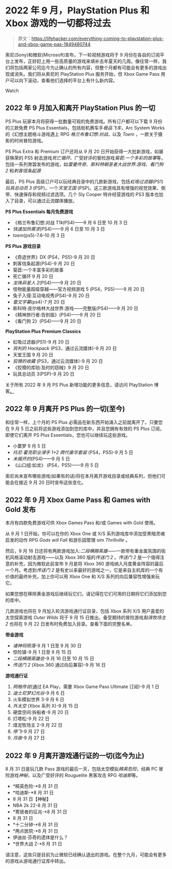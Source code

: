 # 2022 年 9 月，PlayStation Plus 和 Xbox 游戏的一切都将过去

> 原文：<https://lifehacker.com/everything-coming-to-playstation-plus-and-xbox-game-pas-1849480744>

索尼(Sony)和微软(Microsoft)宣布，下一轮视频游戏将于 9 月份在各自的订阅平台上发布，正好赶上用一些高质量的游戏来填补去年夏天的几周。像往常一样，我们将包括两家公司迄今为止确认的所有内容，但整个月都有可能会有更多的游戏出现或消失。我们将从索尼的 PlayStation Plus 服务开始，但 Xbox Game Pass 用户可以向下滚动，查看他们选择的平台上有什么新内容。

Watch

## 2022 年 9 月加入和离开 PlayStation Plus 的一切

PS Plus 玩家本月将获得一批数量可观的免费游戏。所有订户都可以下载 9 月份的三款免费 PS Plus Essentials，包括街机赛车手*极品飞车*，Arc System Works 的《幻想主题格斗游戏遇上 RPG *格兰布鲁幻想:对战*，以及 *Toem* ，一款关于摄影的时尚冒险游戏。

PS Plus Extra 和 Premium 订户还将从 9 月 20 日开始获得一大批新游戏，如屡获殊荣的 PS5 射击游戏*死亡循环*、广受好评的冒险游戏*菊苣:一个多彩的故事*等，包括一系列育碧发布的游戏，如*雷曼传奇*、*斯科特朝圣者大战世界:游戏*、*看门狗 2* 和*刺客信条起源*

最后，PS Plus 高级订户可以玩经典目录中的几款新游戏，包括*虹吸过滤器*(PS1)*玩具总动员 3* (PSP)，一个*天堂王国* (PSP)。这三款游戏具有增强的视觉效果、倒带、快速保存和视频过滤选项。几个 Sly Cooper 特许经营游戏的 PS3 版本也加入了目录，可以通过云流媒体播放。

**PS Plus Essentials 每月免费游戏**

*   《格兰布鲁幻想:对战 T1》(PS4)——9 月 6 日至 10 月 3 日
*   *快速加热需求*(PS4)——9 月 6 日至 10 月 3 日
*   *toem*(ps5)-7.6–10 月 3 日

**PS Plus 游戏目录**

*   《奇迹世界》DX (PS4，PS5)-9 月 20 日
*   刺客信条起源(PS4)-9 月 20 日
*   菊苣:一个丰富多彩的故事
*   死亡循环 9 月 20 日
*   *龙珠异星人 2*(PS4)——9 月 20 日
*   怪物能量超级穿越——官方视频游戏 5 (PS4，PS5)——9 月 20 日
*   兔子入侵:互动电视秀(PS4)-9 月 20 日
*   *雷文字幕*(ps4)-7 月 20 日
*   斯科特·皮尔格林大战世界:游戏——完整版(PS4)——9 月 20 日
*   《精神旅行者:告别版》(PS4)——9 月 20 日
*   《看门狗 2》(PS4)——9 月 20 日

**PlayStation Plus Premium Classics**

*   虹吸过滤器(PS1)-9 月 20 日
*   *宾利的 Hackpack* (PS3，通过云流媒体)-9 月 20 日
*   天堂王国 9 月 20 日
*   *狡猾的收藏* (PS3，通过云流媒体)-9 月 20 日
*   《狡猾的库珀:及时的窃贼》9 月 20 日
*   玩具总动员 3(PSP)-9 月 20 日

关于所有 2022 年 9 月 PS Plus 新增功能的更多信息，请访问 PlayStation 博客[。](https://blog.playstation.com/2022/08/31/playstation-plus-monthly-games-and-game-catalog-lineup-for-september-revealed/)

## 2022 年 9 月离开 PS Plus 的一切(至今)

和往常一样，上个月的 PS Plus 必需品在新东西开始涌入之前就离开了。只要您在 9 月 5 日之前将这些游戏添加到您的库中，并且您拥有有效的 PS Plus 订阅，即使它们离开 PS Plus Essentials，您也可以继续玩这些游戏。

*   小噩梦 9 月 5 日
*   *托尼·霍克职业滑手 1+2 跨代豪华套装* (PS4，PS5)-9 月 5 日
*   *未揭开的*(PS4)——9 月 5 日
*   《山口组:如龙》 (PS4，PS5)——9 月 5 日

索尼尚未宣布哪些游戏(如果有的话)将在本月离开游戏目录或经典系列，但他们可能会在接近 9 月 20 日时宣布这些变化。

## 2022 年 9 月 Xbox Game Pass 和 Games with Gold 发布

本月有四款免费游戏可供 Xbox Games Pass 和/或 Games with Gold 使用。

从 9 月 1 日开始，你可以在你的 Xbox One 或 X/S 系列游戏库中添加受黑暗灵魂启发的动作 RPG *Gods will Fall* 和游乐园管理 sim *Thrillville* 。

然后，9 月 16 日还将有两款游戏加入:*二段横踢英雄*——一款带有重金属氛围的街机风格滚动射击游戏——以及 Xbox 360 版的*传送门 2* 。*传送门 2* 是一个值得注意的补充，因为微软此前宣布 9 月是将 Xbox 360 游戏纳入月度黄金阵容的最后一个月。考虑到*传送门 2* 是有史以来最好的游戏之一，它是来自主机库的一个有价值的最终补充，加上你可以用 Xbox One 和 X/S 系列的向后兼容性增强来玩它。

如果您想在移除黄金游戏后继续玩它们，请记得在它们可用的日期将它们添加到您的库中。

几款游戏也将在 9 月加入轮流游戏通行证目录，包括 Xbox 系列 X/S 用户喜爱的太空探索游戏 *Outer Wilds* 将于 9 月 15 日推出。备受期待的冒险游戏*黏液牧场主 2* 也将在 9 月 22 日发布时免费加入目录。查看下面的完整名单。

**带金游戏**

*   *诸神将陨落*-9 月 1 日至 9 月 30 日
*   惊险镇-9 月 1 日至 9 月 15 日
*   *二段横踢英雄会*-9 月 16 日至 10 月 15 日
*   *传送门 2* (Xbox 360 通过向后兼容)-9 月 16 日

**游戏通行证**

1.  *网格传说*(通过 EA Play，需要 Xbox Game Pass Ultimate 订阅)-9 月 1 日
2.  *迪士尼梦幻光谷*-9 月 6 日
3.  火车模拟世界 3-9 月 6 日
4.  *外太空* (Xbox 系列 X)-9 月 15 日
5.  硬盘空间:拆船者-9 月 20 日
6.  灯塔松-9 月 22 日
7.  煤泥牧场主 2-9 月 22 日
8.  *停飞*-9 月 27 日
9.  *月痕*-9 月 27 日

## 2022 年 9 月离开游戏通行证的一切(迄今为止)

8 月 31 日是玩几款 Pass 游戏的最后一天，包括太空模拟*精英危险*，经典 PC 冒险游戏*神秘*，以及广受好评的 Rouguelite 黑客攻击 RPG *哈迪斯*等。

*   *精英危险-*8 月 31 日
*   *哈迪斯-*8 月 31 日
*   8 月 31 日【神秘】
*   NBA 2k 22-8 月 31 日
*   *寄居者的征兆-*8 月 31 日
*   8 月 31 日
*   *十二分钟-*8 月 31 日
*   *两点医院-*8 月 31 日
*   伊迪丝·芬奇的遗体是什么？
*   *世界大战 Z-*8 月 31 日

请注意，这些只是目前为止微软已经确认退出的游戏。在整个九月，可能会有更多的游戏从游戏通行证库中转出。